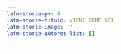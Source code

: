 ```yaml
---
lafm-storie-pv: 4
lafm-storie-titulo: VIENI COME SEI
lafm-storie-image: ''
lafm-storie-autores-list: []

---
```

